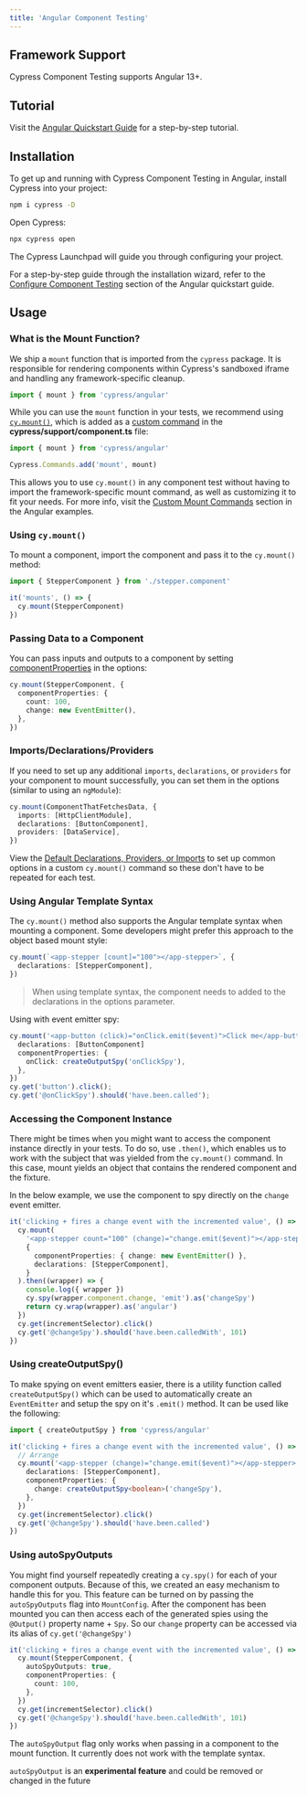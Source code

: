 ```yaml
---
title: 'Angular Component Testing'
---
```


## Framework Support

Cypress Component Testing supports Angular 13+.

## Tutorial

Visit the
[Angular Quickstart Guide](/guides/component-testing/quickstart-angular) for a
step-by-step tutorial.

## Installation

To get up and running with Cypress Component Testing in Angular, install Cypress
into your project:

```bash
npm i cypress -D
```

Open Cypress:

```bash
npx cypress open
```

<DocsImage 
  src="/img/guides/component-testing/select-test-type.jpg" 
  caption="Choose Component Testing"> </DocsImage>

The Cypress Launchpad will guide you through configuring your project.

For a step-by-step guide through the installation wizard, refer to the
[Configure Component Testing](/guides/component-testing/quickstart-angular#Configuring-Component-Testing)
section of the Angular quickstart guide.

## Usage

### What is the Mount Function?

We ship a `mount` function that is imported from the `cypress` package. It is
responsible for rendering components within Cypress's sandboxed iframe and
handling any framework-specific cleanup.

```ts
import { mount } from 'cypress/angular'
```

While you can use the `mount` function in your tests, we recommend using
[`cy.mount()`](/api/commands/mount), which is added as a
[custom command](/api/cypress-api/custom-commands) in the
**cypress/support/component.ts** file:

<code-group>
<code-block label="cypress/support/component.ts" active>

```ts
import { mount } from 'cypress/angular'

Cypress.Commands.add('mount', mount)
```

</code-block>
</code-group>

This allows you to use `cy.mount()` in any component test without having to
import the framework-specific mount command, as well as customizing it to fit
your needs. For more info, visit the
[Custom Mount Commands](/guides/component-testing/examples-angular#Custom-Mount-Commands)
section in the Angular examples.

### Using `cy.mount()`

To mount a component, import the component and pass it to the `cy.mount()`
method:

```ts
import { StepperComponent } from './stepper.component'

it('mounts', () => {
  cy.mount(StepperComponent)
})
```

### Passing Data to a Component

You can pass inputs and outputs to a component by setting
[componentProperties](/guides/component-testing/api-angular#ComponentProperties)
in the options:

```ts
cy.mount(StepperComponent, {
  componentProperties: {
    count: 100,
    change: new EventEmitter(),
  },
})
```

### Imports/Declarations/Providers

If you need to set up any additional `imports`, `declarations`, or `providers`
for your component to mount successfully, you can set them in the options
(similar to using an `ngModule`):

```ts
cy.mount(ComponentThatFetchesData, {
  imports: [HttpClientModule],
  declarations: [ButtonComponent],
  providers: [DataService],
})
```

View the
[Default Declarations, Providers, or Imports](/guides/component-testing/examples-angular#Default-Declarations-Providers-or-Imports)
to set up common options in a custom `cy.mount()` command so these don't have to
be repeated for each test.

### Using Angular Template Syntax

The `cy.mount()` method also supports the Angular template syntax when mounting
a component. Some developers might prefer this approach to the object based
mount style:

```ts
cy.mount(`<app-stepper [count]="100"></app-stepper>`, {
  declarations: [StepperComponent],
})
```

> When using template syntax, the component needs to added to the declarations
> in the options parameter.

Using with event emitter spy:

```ts
cy.mount('<app-button (click)="onClick.emit($event)">Click me</app-button>', {
  declarations: [ButtonComponent]
  componentProperties: {
    onClick: createOutputSpy('onClickSpy'),
  },
})
cy.get('button').click();
cy.get('@onClickSpy').should('have.been.called');
```

### Accessing the Component Instance

There might be times when you might want to access the component instance
directly in your tests. To do so, use `.then()`, which enables us to work with
the subject that was yielded from the `cy.mount()` command. In this case, mount
yields an object that contains the rendered component and the fixture.

In the below example, we use the component to spy directly on the `change` event
emitter.

```ts
it('clicking + fires a change event with the incremented value', () => {
  cy.mount(
    '<app-stepper count="100" (change)="change.emit($event)"></app-stepper>',
    {
      componentProperties: { change: new EventEmitter() },
      declarations: [StepperComponent],
    }
  ).then((wrapper) => {
    console.log({ wrapper })
    cy.spy(wrapper.component.change, 'emit').as('changeSpy')
    return cy.wrap(wrapper).as('angular')
  })
  cy.get(incrementSelector).click()
  cy.get('@changeSpy').should('have.been.calledWith', 101)
})
```

### Using createOutputSpy()

To make spying on event emitters easier, there is a utility function called
`createOutputSpy()` which can be used to automatically create an `EventEmitter`
and setup the spy on it's `.emit()` method. It can be used like the following:

```ts
import { createOutputSpy } from 'cypress/angular'

it('clicking + fires a change event with the incremented value', () => {
  // Arrange
  cy.mount('<app-stepper (change)="change.emit($event)"></app-stepper>', {
    declarations: [StepperComponent],
    componentProperties: {
      change: createOutputSpy<boolean>('changeSpy'),
    },
  })
  cy.get(incrementSelector).click()
  cy.get('@changeSpy').should('have.been.called')
})
```

### Using autoSpyOutputs

You might find yourself repeatedly creating a `cy.spy()` for each of your
component outputs. Because of this, we created an easy mechanism to handle this
for you. This feature can be turned on by passing the `autoSpyOutputs` flag into
`MountConfig`. After the component has been mounted you can then access each of
the generated spies using the `@Output()` property name + `Spy`. So our `change`
property can be accessed via its alias of `cy.get('@changeSpy')`

```ts
it('clicking + fires a change event with the incremented value', () => {
  cy.mount(StepperComponent, {
    autoSpyOutputs: true,
    componentProperties: {
      count: 100,
    },
  })
  cy.get(incrementSelector).click()
  cy.get('@changeSpy').should('have.been.calledWith', 101)
})
```

<Alert type="warning">

The `autoSpyOutput` flag only works when passing in a component to the mount
function. It currently does not work with the template syntax.

</Alert>

<Alert type="warning">

`autoSpyOutput` is an **experimental feature** and could be removed or changed
in the future

</Alert>
